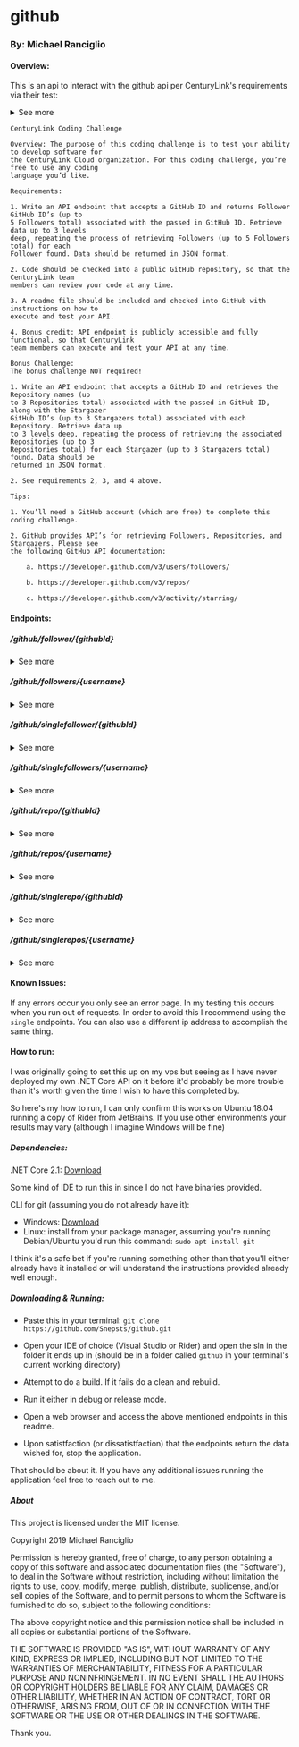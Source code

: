 # github
### By: Michael Ranciglio
#### Overview:
This is an api to interact with the github api per CenturyLink's requirements via their test:

<details><summary>See more</summary>
<p>

</p>
</details>

```
CenturyLink Coding Challenge

Overview: The purpose of this coding challenge is to test your ability to develop software for
the CenturyLink Cloud organization. For this coding challenge, you’re free to use any coding
language you’d like.

Requirements:

1. Write an API endpoint that accepts a GitHub ID and returns Follower GitHub ID’s (up to
5 Followers total) associated with the passed in GitHub ID. Retrieve data up to 3 levels
deep, repeating the process of retrieving Followers (up to 5 Followers total) for each
Follower found. Data should be returned in JSON format.

2. Code should be checked into a public GitHub repository, so that the CenturyLink team
members can review your code at any time.

3. A readme file should be included and checked into GitHub with instructions on how to
execute and test your API.

4. Bonus credit: API endpoint is publicly accessible and fully functional, so that CenturyLink
team members can execute and test your API at any time.

Bonus Challenge:
The bonus challenge NOT required!

1. Write an API endpoint that accepts a GitHub ID and retrieves the Repository names (up
to 3 Repositories total) associated with the passed in GitHub ID, along with the Stargazer
GitHub ID’s (up to 3 Stargazers total) associated with each Repository. Retrieve data up
to 3 levels deep, repeating the process of retrieving the associated Repositories (up to 3
Repositories total) for each Stargazer (up to 3 Stargazers total) found. Data should be
returned in JSON format.

2. See requirements 2, 3, and 4 above.

Tips:

1. You’ll need a GitHub account (which are free) to complete this coding challenge.

2. GitHub provides API’s for retrieving Followers, Repositories, and Stargazers. Please see
the following GitHub API documentation:

    a. https://developer.github.com/v3/users/followers/
    
    b. https://developer.github.com/v3/repos/
    
    c. https://developer.github.com/v3/activity/starring/
```

#### Endpoints:

##### /github/follower/{githubId}
<details><summary>See more</summary>
<p>
githubId is a long corresponding to the githubId on a user

returns 3 iterations deep of searches

Example request: `localhost:8080/github/follower/8688876`

Example return:
```json
[
  {
    "login": "abaga129",
    "id":8194039
  },
  {
    "login":"josenn",
    "id":26552123
  },
  {
    "login":"dman620",
    "id":26069320
  },
  {
    "login":"tork21",
    "id":278894
  },
  {
    "login":"smithandrewl",
    "id":490251
  }
]
```
</p>
</details>

##### /github/followers/{username}
<details><summary>See more</summary>
<p>
username is a string corresponding to a github login

returns 3 iterations deep of searches

Example request: `localhost:8080/github/followers/snepsts`

Example return:
```json
[
  {
    "login": "abaga129",
    "id":8194039
  },
  {
    "login":"josenn",
    "id":26552123
  },
  {
    "login":"dman620",
    "id":26069320
  },
  {
    "login":"tork21",
    "id":278894
  },
  {
    "login":"smithandrewl",
    "id":490251
  }
]
```
</p>
</details>

##### /github/singlefollower/{githubId}
<details><summary>See more</summary>
<p>
githubId is a long corresponding to the githubId on a user

returns a single iteration of searches

Example request: `localhost:8080/github/singlefollower/8688876`

Example return:
```json
[
  {
    "login": "abaga129",
    "id":8194039
  },
  {
    "login":"josenn",
    "id":26552123
  },
  {
    "login":"dman620",
    "id":26069320
  },
  {
    "login":"tork21",
    "id":278894
  },
  {
    "login":"smithandrewl",
    "id":490251
  }
]
```
</p>
</details>

##### /github/singlefollowers/{username}
<details><summary>See more</summary>
<p>
username is a string corresponding to a github login

returns a single iteration of searches

Example request: `localhost:8080/github/singlefollowers/snepsts`

Example return:
```json
[
  {
    "login": "abaga129",
    "id":8194039
  },
  {
    "login":"josenn",
    "id":26552123
  },
  {
    "login":"dman620",
    "id":26069320
  },
  {
    "login":"tork21",
    "id":278894
  },
  {
    "login":"smithandrewl",
    "id":490251
  }
]
```
</p>
</details>

##### /github/repo/{githubId}
<details><summary>See more</summary>
<p>
githubId is a long corresponding to the githubId on a user

returns 3 iterations deep of searches

Example request: `localhost:8080/github/repo/8688876`

Example return:
```json
[
  {
    "id":119456620,
    "name":"acm-semo-tutorial",
    "full_name":"Snepsts/acm-semo-tutorial",
    "owner":{
      "login":"Snepsts",
      "id":8688876
    },
    "stargazers":[

    ]
  },
  {
    "id":44382875,
    "name":"albino",
    "full_name":"Snepsts/albino",
    "owner":{
      "login":"Snepsts",
      "id":8688876
    },
    "stargazers":[
      {
        "login":"abaga129",
        "id":8194039
      },
      {
        "login":"dman620",
        "id":26069320
      },
      {
        "login":"josenn",
        "id":26552123
      }
    ]
  },
  {
    "id":34171815,
    "name":"android_external_sepolicy",
    "full_name":"Snepsts/android_external_sepolicy",
    "owner":{
      "login":"Snepsts",
      "id":8688876
    },
    "stargazers":[

    ]
  }
]
```
</p>
</details>

##### /github/repos/{username}
<details><summary>See more</summary>
<p>
username is a string corresponding to a github login

returns 3 iterations deep of searches

Example request: `localhost:8080/github/repos/snepsts`

Example return:
```json
[
  {
    "id":119456620,
    "name":"acm-semo-tutorial",
    "full_name":"Snepsts/acm-semo-tutorial",
    "owner":{
      "login":"Snepsts",
      "id":8688876
    },
    "stargazers":[

    ]
  },
  {
    "id":44382875,
    "name":"albino",
    "full_name":"Snepsts/albino",
    "owner":{
      "login":"Snepsts",
      "id":8688876
    },
    "stargazers":[
      {
        "login":"abaga129",
        "id":8194039
      },
      {
        "login":"dman620",
        "id":26069320
      },
      {
        "login":"josenn",
        "id":26552123
      }
    ]
  },
  {
    "id":34171815,
    "name":"android_external_sepolicy",
    "full_name":"Snepsts/android_external_sepolicy",
    "owner":{
      "login":"Snepsts",
      "id":8688876
    },
    "stargazers":[

    ]
  }
]
```
</p>
</details>

##### /github/singlerepo/{githubId}
<details><summary>See more</summary>
<p>
githubId is a long corresponding to the githubId on a user

returns a single iteration of searches

Example request: `localhost:8080/github/singlerepo/8688876`

Example return:
```json
[
  {
    "id":119456620,
    "name":"acm-semo-tutorial",
    "full_name":"Snepsts/acm-semo-tutorial",
    "owner":{
      "login":"Snepsts",
      "id":8688876
    },
    "stargazers":[

    ]
  },
  {
    "id":44382875,
    "name":"albino",
    "full_name":"Snepsts/albino",
    "owner":{
      "login":"Snepsts",
      "id":8688876
    },
    "stargazers":[
      {
        "login":"abaga129",
        "id":8194039
      },
      {
        "login":"dman620",
        "id":26069320
      },
      {
        "login":"josenn",
        "id":26552123
      }
    ]
  },
  {
    "id":34171815,
    "name":"android_external_sepolicy",
    "full_name":"Snepsts/android_external_sepolicy",
    "owner":{
      "login":"Snepsts",
      "id":8688876
    },
    "stargazers":[

    ]
  }
]
```
</p>
</details>

##### /github/singlerepos/{username}
<details><summary>See more</summary>
<p>
username is a string corresponding to a github login

returns a single iteration of searches

Example request: `localhost:8080/github/singlerepos/snepsts`

Example return:
```json
[
  {
    "id":119456620,
    "name":"acm-semo-tutorial",
    "full_name":"Snepsts/acm-semo-tutorial",
    "owner":{
      "login":"Snepsts",
      "id":8688876
    },
    "stargazers":[

    ]
  },
  {
    "id":44382875,
    "name":"albino",
    "full_name":"Snepsts/albino",
    "owner":{
      "login":"Snepsts",
      "id":8688876
    },
    "stargazers":[
      {
        "login":"abaga129",
        "id":8194039
      },
      {
        "login":"dman620",
        "id":26069320
      },
      {
        "login":"josenn",
        "id":26552123
      }
    ]
  },
  {
    "id":34171815,
    "name":"android_external_sepolicy",
    "full_name":"Snepsts/android_external_sepolicy",
    "owner":{
      "login":"Snepsts",
      "id":8688876
    },
    "stargazers":[

    ]
  }
]
```
</p>
</details>

#### Known Issues:
If any errors occur you only see an error page. In my testing this occurs when you run out of requests. In order to avoid this I recommend using the `single` endpoints. You can also use a different ip address to accomplish the same thing.

#### How to run:
I was originally going to set this up on my vps but seeing as I have never deployed my own .NET Core API on it before it'd probably be more trouble than it's worth given the time I wish to have this completed by.

So here's my how to run, I can only confirm this works on Ubuntu 18.04 running a copy of Rider from JetBrains. If you use other environments your results may vary (although I imagine Windows will be fine)

##### Dependencies:
.NET Core 2.1: [Download](https://dotnet.microsoft.com/download/dotnet-core/2.1)

Some kind of IDE to run this in since I do not have binaries provided.

CLI for git (assuming you do not already have it):
  - Windows: [Download](https://git-scm.com/download/win)
  - Linux: install from your package manager, assuming you're running Debian/Ubuntu you'd run this command: `sudo apt install git`

I think it's a safe bet if you're running something other than that you'll either already have it installed or will understand the instructions provided already well enough.

##### Downloading & Running:
- Paste this in your terminal: `git clone https://github.com/Snepsts/github.git`

- Open your IDE of choice (Visual Studio or Rider) and open the sln in the folder it ends up in (should be in a folder called `github` in your terminal's current working directory)

- Attempt to do a build. If it fails do a clean and rebuild.

- Run it either in debug or release mode.

- Open a web browser and access the above mentioned endpoints in this readme.

- Upon satistfaction (or dissatistfaction) that the endpoints return the data wished for, stop the application.

That should be about it. If you have any additional issues running the application feel free to reach out to me.

##### About
This project is licensed under the MIT license.

Copyright 2019 Michael Ranciglio



Permission is hereby granted, free of charge, to any person obtaining a copy of this software and associated documentation files (the "Software"), to deal in the Software without restriction, including without limitation the rights to use, copy, modify, merge, publish, distribute, sublicense, and/or sell copies of the Software, and to permit persons to whom the Software is furnished to do so, subject to the following conditions:

The above copyright notice and this permission notice shall be included in all copies or substantial portions of the Software.

THE SOFTWARE IS PROVIDED "AS IS", WITHOUT WARRANTY OF ANY KIND, EXPRESS OR IMPLIED, INCLUDING BUT NOT LIMITED TO THE WARRANTIES OF MERCHANTABILITY, FITNESS FOR A PARTICULAR PURPOSE AND NONINFRINGEMENT. IN NO EVENT SHALL THE AUTHORS OR COPYRIGHT HOLDERS BE LIABLE FOR ANY CLAIM, DAMAGES OR OTHER LIABILITY, WHETHER IN AN ACTION OF CONTRACT, TORT OR OTHERWISE, ARISING FROM, OUT OF OR IN CONNECTION WITH THE SOFTWARE OR THE USE OR OTHER DEALINGS IN THE SOFTWARE.

Thank you.
